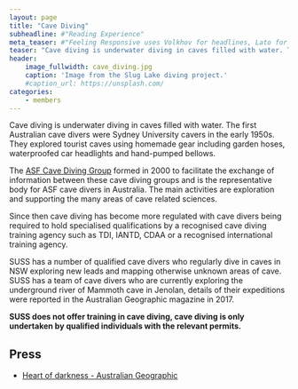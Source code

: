 ```yaml
---
layout: page
title: "Cave Diving"
subheadline: #"Reading Experience"
meta_teaser: #"Feeling Responsive uses Volkhov for headlines, Lato for everything else and if you are in need to show some code, it will be in Lucida Console."
teaser: "Cave diving is underwater diving in caves filled with water. The first Australian cave divers were Sydney University cavers in the early 1950s."
header:
    image_fullwidth: cave_diving.jpg
    caption: 'Image from the Slug Lake diving project.'
    #caption_url: https://unsplash.com/
categories:
    - members
---
```


Cave diving is underwater diving in caves filled with water. The first Australian cave divers were Sydney University cavers in the early 1950s. They explored tourist caves using homemade gear including garden hoses, waterproofed car headlights and hand-pumped bellows.


The [ASF Cave Diving Group](https://cdg.caves.org.au/) formed in 2000 to facilitate the exchange of information between these cave diving groups and is the representative body for ASF cave divers in Australia. The main activities are exploration and supporting the many areas of cave related sciences.


Since then cave diving has become more regulated with cave divers being required to hold specialised qualifications by a recognised cave diving training agency such as TDI, IANTD, CDAA or a recognised international training agency.


SUSS has a number of qualified cave divers who regularly dive in caves in NSW exploring new leads and mapping otherwise unknown areas of cave. SUSS has a team of cave divers who are currently exploring the underground river of Mammoth cave in Jenolan, details of their expeditions were reported in the Australian Geographic magazine in 2017.

**SUSS does not offer training in cave diving, cave diving is only undertaken by qualified individuals with the relevant permits.**

## Press

- [Heart of darkness - Australian Geographic](http://www.australiangeographic.com.au/topics/adventure/2017/05/jenolan-caves)
